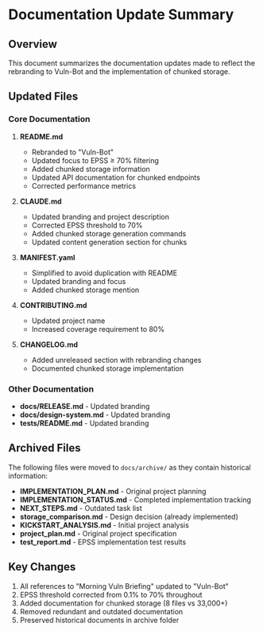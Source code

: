 # Documentation Update Summary

## Overview
This document summarizes the documentation updates made to reflect the rebranding to Vuln-Bot and the implementation of chunked storage.

## Updated Files

### Core Documentation
1. **README.md**
   - Rebranded to "Vuln-Bot"
   - Updated focus to EPSS ≥ 70% filtering
   - Added chunked storage information
   - Updated API documentation for chunked endpoints
   - Corrected performance metrics

2. **CLAUDE.md**
   - Updated branding and project description
   - Corrected EPSS threshold to 70%
   - Added chunked storage generation commands
   - Updated content generation section for chunks

3. **MANIFEST.yaml**
   - Simplified to avoid duplication with README
   - Updated branding and focus
   - Added chunked storage mention

4. **CONTRIBUTING.md**
   - Updated project name
   - Increased coverage requirement to 80%

5. **CHANGELOG.md**
   - Added unreleased section with rebranding changes
   - Documented chunked storage implementation

### Other Documentation
- **docs/RELEASE.md** - Updated branding
- **docs/design-system.md** - Updated branding
- **tests/README.md** - Updated branding

## Archived Files
The following files were moved to `docs/archive/` as they contain historical information:
- **IMPLEMENTATION_PLAN.md** - Original project planning
- **IMPLEMENTATION_STATUS.md** - Completed implementation tracking
- **NEXT_STEPS.md** - Outdated task list
- **storage_comparison.md** - Design decision (already implemented)
- **KICKSTART_ANALYSIS.md** - Initial project analysis
- **project_plan.md** - Original project specification
- **test_report.md** - EPSS implementation test results

## Key Changes
1. All references to "Morning Vuln Briefing" updated to "Vuln-Bot"
2. EPSS threshold corrected from 0.1% to 70% throughout
3. Added documentation for chunked storage (8 files vs 33,000+)
4. Removed redundant and outdated documentation
5. Preserved historical documents in archive folder